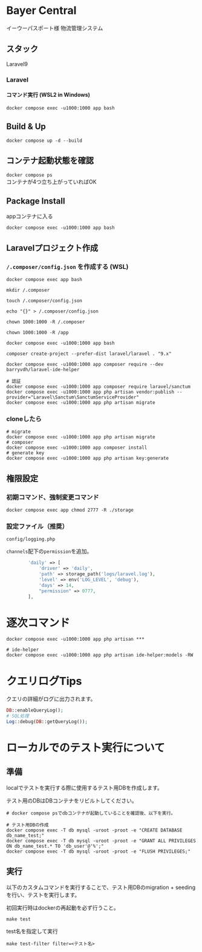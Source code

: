 # Bayer Central

イーウーパスポート様 物流管理システム

## スタック

Laravel9

### Laravel

#### コマンド実行 (WSL2 in Windows)

`docker compose exec -u1000:1000 app bash`

## Build & Up

```docker compose up -d --build```

## コンテナ起動状態を確認

```docker compose ps```  
コンテナが4つ立ち上がっていればOK

## Package Install

appコンテナに入る

```
docker compose exec -u1000:1000 app bash
```

## Laravelプロジェクト作成

### `/.composer/config.json` を作成する (WSL)

```shell
docker compose exec app bash
```

```shell
mkdir /.composer

touch /.composer/config.json

echo "{}" > /.composer/config.json

chown 1000:1000 -R /.composer

chown 1000:1000 -R /app
```

```shell
docker compose exec -u1000:1000 app bash

composer create-project --prefer-dist laravel/laravel . "9.x"
```

```shell
docker compose exec -u1000:1000 app composer require --dev barryvdh/laravel-ide-helper

# 認証
docker compose exec -u1000:1000 app composer require laravel/sanctum
docker compose exec -u1000:1000 app php artisan vendor:publish --provider="Laravel\Sanctum\SanctumServiceProvider"
docker compose exec -u1000:1000 app php artisan migrate
```

### cloneしたら

```shell
# migrate
docker compose exec -u1000:1000 app php artisan migrate
# composer
docker compose exec -u1000:1000 app composer install
# generate key
docker compose exec -u1000:1000 app php artisan key:generate
```

## 権限設定

### 初期コマンド、強制変更コマンド

```shell
docker compose exec app chmod 2777 -R ./storage
```

### 設定ファイル（推奨）

`config/logging.php`

`channels`配下の`permission`を追加。

```php
        'daily' => [
            'driver' => 'daily',
            'path' => storage_path('logs/laravel.log'),
            'level' => env('LOG_LEVEL', 'debug'),
            'days' => 14,
            "permission" => 0777,
        ],
```

# 逐次コマンド

```shell 
docker compose exec -u1000:1000 app php artisan ***

# ide-helper
docker compose exec -u1000:1000 app php artisan ide-helper:models -RW
```

# クエリログTips

クエリの詳細がログに出力されます。

```php
DB::enableQueryLog();
# SQL処理
Log::debug(DB::getQueryLog());
```

# ローカルでのテスト実行について

## 準備

localでテストを実行する際に使用するテスト用DBを作成します。

テスト用のDBはDBコンテナをリビルトしてください。

```shell
# docker compose psでdbコンテナが起動していることを確認後、以下を実行。

# テスト用DBの作成
docker compose exec -T db mysql -uroot -proot -e "CREATE DATABASE db_name_test;"
docker compose exec -T db mysql -uroot -proot -e "GRANT ALL PRIVILEGES ON db_name_test.* TO 'db_user'@'%';"
docker compose exec -T db mysql -uroot -proot -e "FLUSH PRIVILEGES;"
```

## 実行

以下のカスタムコマンドを実行することで、テスト用DBのmigration + seedingを行い、テストを実行します。

初回実行時はdockerの再起動を必ず行うこと。

```shell
make test
```

test名を指定して実行

```shell
make test-filter filter=<テスト名>
```

